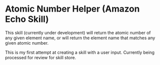 # Atomic Number Helper (Amazon Echo Skill)
This skill (currently under development) will return the atomic number of any given element name, or will return the element name that matches any given atomic number.

This is my first attempt at creating a skill with a user input.
Currently being processed for review for skill store.
